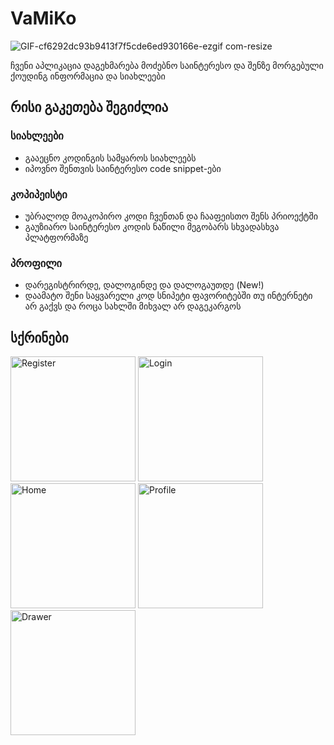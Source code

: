 # VaMiKo

![GIF-cf6292dc93b9413f7f5cde6ed930166e-ezgif com-resize](https://github.com/user-attachments/assets/49af3125-415f-4b41-9462-ce61824cafc1)

ჩვენი აპლიკაცია დაგეხმარება მოძებნო საინტერესო და შენზე მორგებული ქოუდინგ ინფორმაცია და სიახლეები

## რისი გაკეთება შეგიძლია

### სიახლეები
- გააეცნო კოდინგის სამყაროს სიახლეებს
- იპოვნო შენთვის საინტერესო code snippet-ები

### კოპიპეისტი
- უბრალოდ მოაკოპირო კოდი ჩვენთან და ჩააფეისთო შენს პრიოექტში
- გაუზიარო საინტერესო კოდის ნაწილი მეგობარს სხვადასხვა პლატფორმაზე

### პროფილი
- დარეგისტრირდე, დალოგინდე და დალოგაუთდე (New!)
- დაამატო შენი საყვარელი კოდ სნიპეტი ფავორიტებში თუ ინტერნეტი არ გაქვს და როცა სახლში მიხვალ არ დაგეკარგოს

## სქრინები
<img src="https://github.com/user-attachments/assets/9b6a559a-4f2e-430c-b1de-caeda3caf36b" alt="Register" width="200">
<img src="https://github.com/user-attachments/assets/84b4a668-c28c-489e-a79c-070738792b3c" alt="Login" width="200">
<img src="https://github.com/user-attachments/assets/b80c5163-a365-4449-b8cb-7812807a1fdb" alt="Home" width="200">
<img src="https://github.com/user-attachments/assets/eb551bee-4f3e-483d-a00a-df34b2f1d538" alt="Profile" width="200">
<img src="https://github.com/user-attachments/assets/f533ce65-f39c-4be8-a344-564c62414666" alt="Drawer" width="200">

